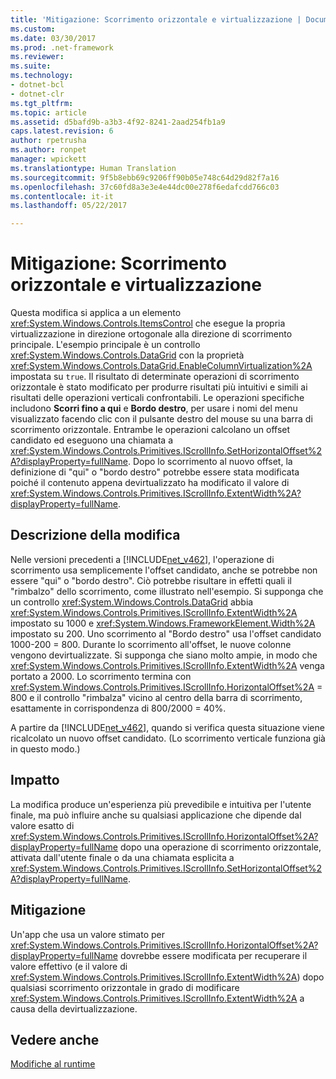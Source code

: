 ```yaml
---
title: 'Mitigazione: Scorrimento orizzontale e virtualizzazione | Documenti di Microsoft'
ms.custom: 
ms.date: 03/30/2017
ms.prod: .net-framework
ms.reviewer: 
ms.suite: 
ms.technology:
- dotnet-bcl
- dotnet-clr
ms.tgt_pltfrm: 
ms.topic: article
ms.assetid: d5bafd9b-a3b3-4f92-8241-2aad254fb1a9
caps.latest.revision: 6
author: rpetrusha
ms.author: ronpet
manager: wpickett
ms.translationtype: Human Translation
ms.sourcegitcommit: 9f5b8ebb69c9206ff90b05e748c64d29d82f7a16
ms.openlocfilehash: 37c60fd8a3e3e4e44dc00e278f6edafcdd766c03
ms.contentlocale: it-it
ms.lasthandoff: 05/22/2017

---
```

# <a name="mitigation-horizontal-scrolling-and-virtualization"></a>Mitigazione: Scorrimento orizzontale e virtualizzazione
Questa modifica si applica a un elemento <xref:System.Windows.Controls.ItemsControl> che esegue la propria virtualizzazione in direzione ortogonale alla direzione di scorrimento principale. L'esempio principale è un controllo <xref:System.Windows.Controls.DataGrid> con la proprietà <xref:System.Windows.Controls.DataGrid.EnableColumnVirtualization%2A> impostata su `true`.  Il risultato di determinate operazioni di scorrimento orizzontale è stato modificato per produrre risultati più intuitivi e simili ai risultati delle operazioni verticali confrontabili.  Le operazioni specifiche includono **Scorri fino a qui** e **Bordo destro**, per usare i nomi del menu visualizzato facendo clic con il pulsante destro del mouse su una barra di scorrimento orizzontale.  Entrambe le operazioni calcolano un offset candidato ed eseguono una chiamata a <xref:System.Windows.Controls.Primitives.IScrollInfo.SetHorizontalOffset%2A?displayProperty=fullName>.  Dopo lo scorrimento al nuovo offset, la definizione di "qui" o "bordo destro" potrebbe essere stata modificata poiché il contenuto appena devirtualizzato ha modificato il valore di <xref:System.Windows.Controls.Primitives.IScrollInfo.ExtentWidth%2A?displayProperty=fullName>.  
  
## <a name="description-of-the-change"></a>Descrizione della modifica  
 Nelle versioni precedenti a [!INCLUDE[net_v462](../../../includes/net-v462-md.md)], l'operazione di scorrimento usa semplicemente l'offset candidato, anche se potrebbe non essere "qui" o "bordo destro".  Ciò potrebbe risultare in effetti quali il "rimbalzo" dello scorrimento, come illustrato nell'esempio.  Si supponga che un controllo <xref:System.Windows.Controls.DataGrid> abbia <xref:System.Windows.Controls.Primitives.IScrollInfo.ExtentWidth%2A> impostato su 1000 e <xref:System.Windows.FrameworkElement.Width%2A> impostato su 200.  Uno scorrimento al "Bordo destro" usa l'offset candidato 1000-200 = 800.  Durante lo scorrimento all'offset, le nuove colonne vengono devirtualizzate. Si supponga che siano molto ampie, in modo che <xref:System.Windows.Controls.Primitives.IScrollInfo.ExtentWidth%2A> venga portato a 2000.  Lo scorrimento termina con <xref:System.Windows.Controls.Primitives.IScrollInfo.HorizontalOffset%2A> = 800 e il controllo "rimbalza" vicino al centro della barra di scorrimento, esattamente in corrispondenza di 800/2000 = 40%.  
  
 A partire da [!INCLUDE[net_v462](../../../includes/net-v462-md.md)], quando si verifica questa situazione viene ricalcolato un nuovo offset candidato. (Lo scorrimento verticale funziona già in questo modo.)  
  
## <a name="impact"></a>Impatto  
 La modifica produce un'esperienza più prevedibile e intuitiva per l'utente finale, ma può influire anche su qualsiasi applicazione che dipende dal valore esatto di <xref:System.Windows.Controls.Primitives.IScrollInfo.HorizontalOffset%2A?displayProperty=fullName> dopo una operazione di scorrimento orizzontale, attivata dall'utente finale o da una chiamata esplicita a <xref:System.Windows.Controls.Primitives.IScrollInfo.SetHorizontalOffset%2A?displayProperty=fullName>.  
  
## <a name="mitigation"></a>Mitigazione  
 Un'app che usa un valore stimato per <xref:System.Windows.Controls.Primitives.IScrollInfo.HorizontalOffset%2A?displayProperty=fullName> dovrebbe essere modificata per recuperare il valore effettivo (e il valore di <xref:System.Windows.Controls.Primitives.IScrollInfo.ExtentWidth%2A>) dopo qualsiasi scorrimento orizzontale in grado di modificare <xref:System.Windows.Controls.Primitives.IScrollInfo.ExtentWidth%2A> a causa della devirtualizzazione.  
  
## <a name="see-also"></a>Vedere anche  
 [Modifiche al runtime](../../../docs/framework/migration-guide/runtime-changes-in-the-net-framework-4-6-2.md)
